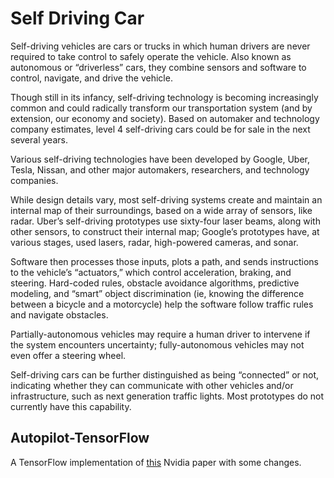 # Self Driving Car

Self-driving vehicles are cars or trucks in which human drivers are never required to take control to safely operate the vehicle. Also known as autonomous or “driverless” cars, they combine sensors and software to control, navigate, and drive the vehicle.

Though still in its infancy, self-driving technology is becoming increasingly common and could radically transform our transportation system (and by extension, our economy and society). Based on automaker and technology company estimates, level 4 self-driving cars could be for sale in the next several years.

Various self-driving technologies have been developed by Google, Uber, Tesla, Nissan, and other major automakers, researchers, and technology companies.

While design details vary, most self-driving systems create and maintain an internal map of their surroundings, based on a wide array of sensors, like radar. Uber’s self-driving prototypes use sixty-four laser beams, along with other sensors, to construct their internal map; Google’s prototypes have, at various stages, used lasers, radar, high-powered cameras, and sonar.

Software then processes those inputs, plots a path, and sends instructions to the vehicle’s “actuators,” which control acceleration, braking, and steering. Hard-coded rules, obstacle avoidance algorithms, predictive modeling, and “smart” object discrimination (ie, knowing the difference between a bicycle and a motorcycle) help the software follow traffic rules and navigate obstacles.

Partially-autonomous vehicles may require a human driver to intervene if the system encounters uncertainty; fully-autonomous vehicles may not even offer a steering wheel.

Self-driving cars can be further distinguished as being “connected” or not, indicating whether they can communicate with other vehicles and/or infrastructure, such as next generation traffic lights. Most prototypes do not currently have this capability.

## Autopilot-TensorFlow

A TensorFlow implementation of [this](https://arxiv.org/pdf/1604.07316.pdf) Nvidia paper with some changes.

